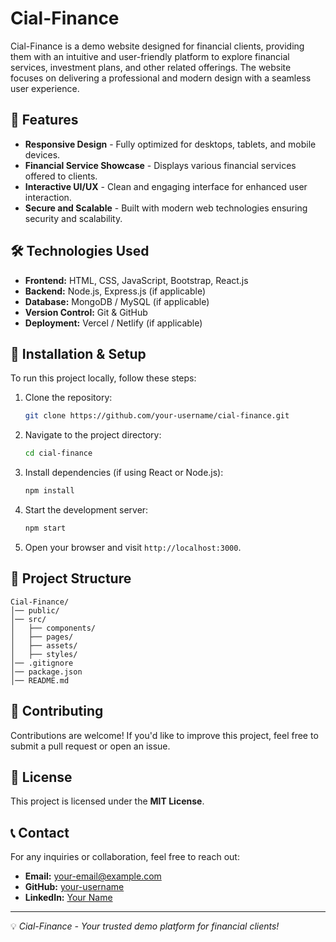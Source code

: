 # Cial-Finance

Cial-Finance is a demo website designed for financial clients, providing them with an intuitive and user-friendly platform to explore financial services, investment plans, and other related offerings. The website focuses on delivering a professional and modern design with a seamless user experience.

## 🚀 Features
- **Responsive Design** - Fully optimized for desktops, tablets, and mobile devices.
- **Financial Service Showcase** - Displays various financial services offered to clients.
- **Interactive UI/UX** - Clean and engaging interface for enhanced user interaction.
- **Secure and Scalable** - Built with modern web technologies ensuring security and scalability.

## 🛠️ Technologies Used
- **Frontend:** HTML, CSS, JavaScript, Bootstrap, React.js
- **Backend:** Node.js, Express.js (if applicable)
- **Database:** MongoDB / MySQL (if applicable)
- **Version Control:** Git & GitHub
- **Deployment:** Vercel / Netlify (if applicable)

## 📌 Installation & Setup
To run this project locally, follow these steps:

1. Clone the repository:
   ```sh
   git clone https://github.com/your-username/cial-finance.git
   ```
2. Navigate to the project directory:
   ```sh
   cd cial-finance
   ```
3. Install dependencies (if using React or Node.js):
   ```sh
   npm install
   ```
4. Start the development server:
   ```sh
   npm start
   ```
5. Open your browser and visit `http://localhost:3000`.

## 📂 Project Structure
```
Cial-Finance/
│── public/
│── src/
│   ├── components/
│   ├── pages/
│   ├── assets/
│   ├── styles/
│── .gitignore
│── package.json
│── README.md
```

## 📣 Contributing
Contributions are welcome! If you'd like to improve this project, feel free to submit a pull request or open an issue.

## 📜 License
This project is licensed under the **MIT License**.

## 📞 Contact
For any inquiries or collaboration, feel free to reach out:
- **Email:** your-email@example.com
- **GitHub:** [your-username](https://github.com/your-username)
- **LinkedIn:** [Your Name](https://linkedin.com/in/your-profile)

---
💡 *Cial-Finance - Your trusted demo platform for financial clients!*

